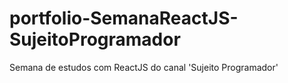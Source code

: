 # portfolio-SemanaReactJS-SujeitoProgramador
Semana de estudos com ReactJS do canal 'Sujeito Programador'
